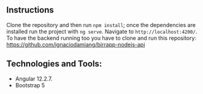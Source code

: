 ## Instructions
Clone the repository and then run `npm install`; once the dependencies are installed run the project with `ng serve`. Navigate to `http://localhost:4200/`. </br>
To have the backend running too you have to clone and run this repository:
https://github.com/ignaciodamiang/birrapp-nodejs-api

## Technologies and Tools:
- Angular 12.2.7.
- Bootstrap 5
